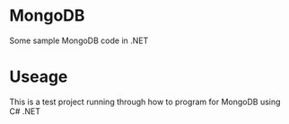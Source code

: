 # MongoDB
Some sample MongoDB code in .NET

# Useage
This is a test project running through how to program for MongoDB using C# .NET
